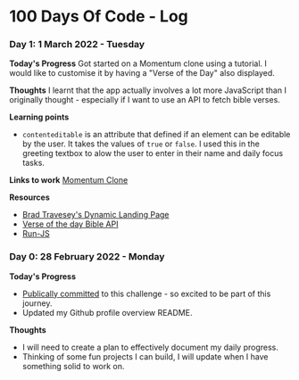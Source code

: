 # 100 Days Of Code - Log

### Day 1: 1 March 2022 - Tuesday

**Today's Progress**
Got started on a Momentum clone using a tutorial. I would like to customise it by having a "Verse of the Day" also displayed.

**Thoughts**
I learnt that the app actually involves a lot more JavaScript than I originally thought - especially if I want to use an API to fetch bible verses.

**Learning points**

- `contenteditable` is an attribute that defined if an element can be editable by the user. It takes the values of `true` or `false`. I used this in the greeting textbox to alow the user to enter in their name and daily focus tasks.

**Links to work**
[Momentum Clone]()

**Resources**

- [Brad Travesey's Dynamic Landing Page](https://www.youtube.com/watch?v=fSTQzlprGLI&ab_channel=TraversyMedia)
- [Verse of the day Bible API](https://docs.api.bible/tutorials/verse-of-the-day/)
- [Run-JS](https://www.npmjs.com/package/run-js)

### Day 0: 28 February 2022 - Monday

**Today's Progress**

- [Publically committed](https://twitter.com/codewithsandra/status/1498411258038697992?s=20&t=YlzHiWTQ_50xu6izXA5_kw) to this challenge - so excited to be part of this journey.
- Updated my Github profile overview README.

**Thoughts**

- I will need to create a plan to effectively document my daily progress.
- Thinking of some fun projects I can build, I will update when I have something solid to work on.
